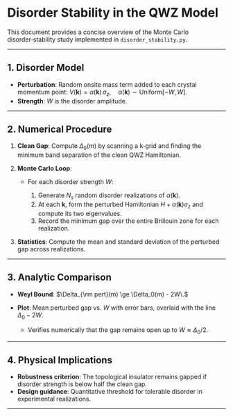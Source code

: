 # Disorder Stability in the QWZ Model

This document provides a concise overview of the Monte Carlo disorder‑stability study implemented in `disorder_stability.py`.

---

## 1. Disorder Model

* **Perturbation**: Random onsite mass term added to each crystal momentum point:
  $V(\mathbf{k}) = \alpha(\mathbf{k})\,\sigma_z,\quad \alpha(\mathbf{k})\sim\mathrm{Uniform}[-W,W]$.
* **Strength**: $W$ is the disorder amplitude.

---

## 2. Numerical Procedure

1. **Clean Gap**: Compute $\Delta_0(m)$ by scanning a k‑grid and finding the minimum band separation of the clean QWZ Hamiltonian.
2. **Monte Carlo Loop**:

   * For each disorder strength $W$:

     1. Generate $N_s$ random disorder realizations of $\alpha(\mathbf{k})$.
     2. At each $\mathbf{k}$, form the perturbed Hamiltonian $H+\alpha(\mathbf{k})\sigma_z$ and compute its two eigenvalues.
     3. Record the minimum gap over the entire Brillouin zone for each realization.
3. **Statistics**: Compute the mean and standard deviation of the perturbed gap across realizations.

---

## 3. Analytic Comparison

* **Weyl Bound**: $\Delta_{\rm pert}(m) \ge \Delta_0(m) - 2W\.$
* **Plot**: Mean perturbed gap vs. $W$ with error bars, overlaid with the line $\Delta_0 - 2W$.

  * Verifies numerically that the gap remains open up to $W\approx\Delta_0/2$.

---

## 4. Physical Implications

* **Robustness criterion**: The topological insulator remains gapped if disorder strength is below half the clean gap.
* **Design guidance**: Quantitative threshold for tolerable disorder in experimental realizations.

---
